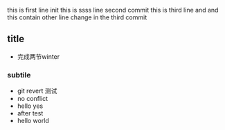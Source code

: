 this is first line init
this is ssss line  second commit 
this is third line and 
and this contain other line change in the third commit 

## title
 - 完成两节winter

### subtile
- git revert 测试
- no conflict 
- hello yes
- after test
- hello world